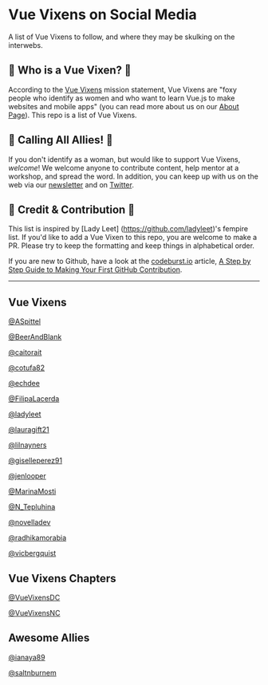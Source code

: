# Vue Vixens on Social Media
A list of Vue Vixens to follow, and where they may be skulking on the interwebs.

## :crown: Who is a Vue Vixen? :crown:
According to the [Vue Vixens](https://vuevixens.org/) mission statement, Vue Vixens are "foxy people who identify as women and who want to learn Vue.js to make websites and mobile apps" (you can read more about us on our [About Page](https://vuevixens.org/about)). This repo is a list of Vue Vixens.

## :loudspeaker: Calling All Allies! :loudspeaker:
If you don't identify as a woman, but would like to support Vue Vixens, *welcome*! We welcome anyone to contribute content, help mentor at a workshop, and spread the word. In addition, you can keep up with us on the web via our [newsletter](https://tinyletter.com/VueVixens) and on [Twitter](https://twitter.com/VueVixens). 

## :angel: Credit & Contribution :angel:
This list is inspired by [Lady Leet] (https://github.com/ladyleet)'s fempire list. If you'd like to add a Vue Vixen to this repo, you are welcome to make a PR. Please try to keep the formatting and keep things in alphabetical order. 

If you are new to Github, have a look at the [codeburst.io](https://codeburst.io/) article, [A Step by Step Guide to Making Your First GitHub Contribution](https://codeburst.io/a-step-by-step-guide-to-making-your-first-github-contribution-5302260a2940). 

***

## Vue Vixens

[@ASpittel](https://twitter.com/ASpittel)

[@BeerAndBlank](https://twitter.com/BeerAndBlank)

[@caitorait](https://twitter.com/caitorait)

[@cotufa82](https://twitter.com/cotufa82)

[@echdee](https://twitter.com/echdee)

[@FilipaLacerda](https://twitter.com/FilipaLacerda)

[@ladyleet](https://twitter.com/ladyleet)

[@lauragift21](https://twitter.com/lauragift21)

[@lilnayners](https://twitter.com/lilnayners)

[@giselleperez91](https://twitter.com/giselleperez91)

[@jenlooper](https://twitter.com/jenlooper)

[@MarinaMosti](https://twitter.com/MarinaMosti)

[@N_Tepluhina](https://twitter.com/N_Tepluhina)

[@novelladev](https://twitter.com/novelladev)

[@radhikamorabia](https://twitter.com/radhikamorabia)

[@vicbergquist](https://twitter.com/vicbergquist)

## Vue Vixens Chapters

[@VueVixensDC](https://twitter.com/VueVixensDC)

[@VueVixensNC](https://twitter.com/VueVixensNC)


## Awesome Allies
[@ianaya89](https://twitter.com/ianaya89)

[@saltnburnem](https://twitter.com/saltnburnem)
